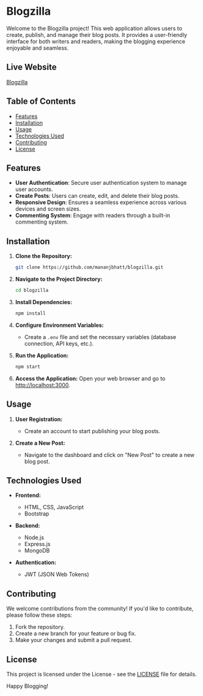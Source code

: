# Blogzilla

Welcome to the Blogzilla project! This web application allows users to create, publish, and manage their blog posts. It provides a user-friendly interface for both writers and readers, making the blogging experience enjoyable and seamless.

## Live Website 

[Blogzilla](https://blogzilla.azurewebsites.net/)

## Table of Contents
- [Features](#features)
- [Installation](#installation)
- [Usage](#usage)
- [Technologies Used](#technologies-used)
- [Contributing](#contributing)
- [License](#license)

## Features

- **User Authentication**: Secure user authentication system to manage user accounts.
- **Create Posts**: Users can create, edit, and delete their blog posts.
- **Responsive Design**: Ensures a seamless experience across various devices and screen sizes.
- **Commenting System**: Engage with readers through a built-in commenting system.

## Installation

1. **Clone the Repository:**
    ```bash
    git clone https://github.com/mananjbhatt/blogzilla.git
    ```

2. **Navigate to the Project Directory:**
    ```bash
    cd blogzilla
    ```

3. **Install Dependencies:**
    ```bash
    npm install
    ```

4. **Configure Environment Variables:**
    - Create a `.env` file and set the necessary variables (database connection, API keys, etc.).

5. **Run the Application:**
    ```bash
    npm start
    ```

6. **Access the Application:**
    Open your web browser and go to [http://localhost:3000](http://localhost:3000).

## Usage

1. **User Registration:**
    - Create an account to start publishing your blog posts.

2. **Create a New Post:**
    - Navigate to the dashboard and click on "New Post" to create a new blog post.

## Technologies Used

- **Frontend:**
    - HTML, CSS, JavaScript
    - Bootstrap
    

- **Backend:**
    - Node.js
    - Express.js
    - MongoDB
    
- **Authentication:**
    - JWT (JSON Web Tokens)



## Contributing

We welcome contributions from the community! If you'd like to contribute, please follow these steps:
1. Fork the repository.
2. Create a new branch for your feature or bug fix.
3. Make your changes and submit a pull request.

## License

This project is licensed under the  License - see the [LICENSE](LICENSE.txt) file for details.

Happy Blogging!
